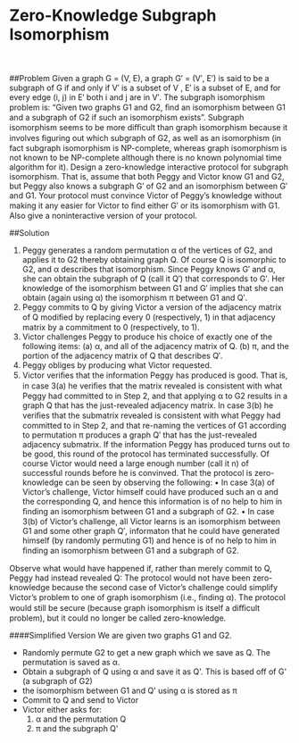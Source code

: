Zero-Knowledge Subgraph Isomorphism
===================================
<br/>
<br />
##Problem
 Given a graph G = (V, E), a graph G′ = (V′, E′) is said to be a subgraph of G if and only if V′ is a subset of V , E′ is a subset of E, and for every edge (i, j) in E′ both i and j are in V′. The subgraph isomorphism problem is: “Given two graphs G1 and G2, ﬁnd an isomorphism between G1 and a subgraph of G2 if such an isomorphism exists”. Subgraph isomorphism seems to be more diﬃcult than graph isomorphism because it involves ﬁguring out which subgraph of G2, as well as an isomorphism (in fact subgraph isomorphism is NP-complete, whereas graph isomorphism is not known to be NP-complete although there is no known polynomial time algorithm for it). Design a zero-knowledge interactive protocol for subgraph isomorphism. That is, assume that both Peggy and Victor know G1 and G2, but Peggy also knows a subgraph G′ of G2 and an isomorphism between G′ and G1. Your protocol must convince Victor of Peggy’s knowledge without making it any easier for Victor to ﬁnd either G′ or its isomorphism with G1. Also give a noninteractive version of your protocol.
 
 
##Solution
1. Peggy generates a random permutation α of the vertices of G2, and applies it to G2
thereby obtaining graph Q. Of course Q is isomorphic to G2, and α describes that
isomorphism. Since Peggy knows G′ and α, she can obtain the subgraph of Q (call
it Q′) that corresponds to G′. Her knowledge of the isomorphism between G1 and G′
implies that she can obtain (again using α) the isomorphism π between G1 and Q′.
2. Peggy commits to Q by giving Victor a version of the adjacency matrix of Q modiﬁed
by replacing every 0 (respectively, 1) in that adjacency matrix by a commitment to 0
(respectively, to 1).
3. Victor challenges Peggy to produce his choice of exactly one of the following items:
(a) α, and all of the adjacency matrix of Q.
(b) π, and the portion of the adjacency matrix of Q that describes Q′.
4. Peggy obliges by producing what Victor requested.
5. Victor veriﬁes that the information Peggy has produced is good. That is, in case 3(a)
he veriﬁes that the matrix revealed is consistent with what Peggy had committed to
in Step 2, and that applying α to G2 results in a graph Q that has the just-revealed
adjacency matrix. In case 3(b) he veriﬁes that the submatrix revealed is consistent
with what Peggy had committed to in Step 2, and that re-naming the vertices of G1
according to permutation π produces a graph Q′
that has the just-revealed adjacency
submatrix. If the information Peggy has produced turns out to be good, this round
of the protocol has terminated successfully.
Of course Victor would need a large enough number (call it n) of successful rounds before
he is convinved.
That the protocol is zero-knowledge can be seen by observing the following:
• In case 3(a) of Victor’s challenge, Victor himself could have produced such an α and
the corresponding Q, and hence this information is of no help to him in ﬁnding an
isomorphism between G1 and a subgraph of G2.
• In case 3(b) of Victor’s challenge, all Victor learns is an isomorphism between G1 and
some other graph Q′, informaton that he could have generated himself (by randomly
permuting G1) and hence is of no help to him in ﬁnding an isomorphism between G1
and a subgraph of G2.

Observe what would have happened if, rather than merely commit to Q, Peggy had instead
revealed Q: The protocol would not have been zero-knowledge because the second case
of Victor’s challenge could simplify Victor’s problem to one of graph isomorphism (i.e.,
ﬁnding α). The protocol would still be secure (because graph isomorphism is itself a diﬃcult
problem), but it could no longer be called zero-knowledge.



####Simplified Version
We are given two graphs G1 and G2.
- Randomly permute G2 to get a new graph which we save as Q. The permutation is saved as α.
- Obtain a subgraph of Q using α and save it as Q'. This is based off of G' (a subgraph of G2)
- the isomorphism between G1 and Q' using α is stored as π
- Commit to Q and send to Victor
- Victor either asks for:
    1. α and the permutation Q
    2. π and the subgraph Q'